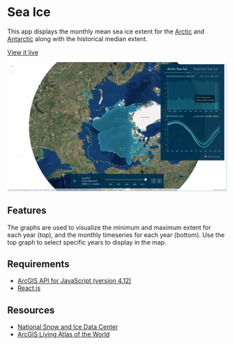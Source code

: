 # Sea Ice
This app displays the monthly mean sea ice extent for the [Arctic](https://www.arcgis.com/home/item.html?id=d1fb8225058e4a0d96ead7b9a574a652) and [Antarctic](https://www.arcgis.com/home/item.html?id=e7f11116c0bc42fb8c7c4d1b1d70eceb) along with the historical median extent.

[View it live](https://livingatlas.arcgis.com/sea-ice/)

![App](./screenshot.png)

## Features

The graphs are used to visualize the minimum and maximum extent for each year (top), and the monthly timeseries for each year (bottom). Use the top graph to select specific years to display in the map.

## Requirements

- [ArcGIS API for JavaScript (version 4.12)](https://developers.arcgis.com/javascript/index.html)
- [React.js](https://reactjs.org/)

## Resources
- [National Snow and Ice Data Center](https://nsidc.org/)
- [ArcGIS Living Atlas of the World](https://livingatlas.arcgis.com/en/)
